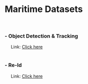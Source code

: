 # Maritime Datasets
&nbsp;

### - Object Detection & Tracking
&nbsp;&nbsp;&nbsp;&nbsp; Link: [Click here](https://uniofmora-my.sharepoint.com/:f:/g/personal/180241m_uom_lk/ElRQEVN4QB9GpUsJegfInS0BhJD22ZPBoS2KjgVW12vHDQ)
<br><br>

### - Re-Id
&nbsp;&nbsp;&nbsp;&nbsp; Link: [Click here](https://uniofmora-my.sharepoint.com/:f:/g/personal/180241m_uom_lk/Ei60opkT1_tEnc05Nh2xFrMBcLTx57iNBy5Lcc1ypAziRg)
<br><br>
